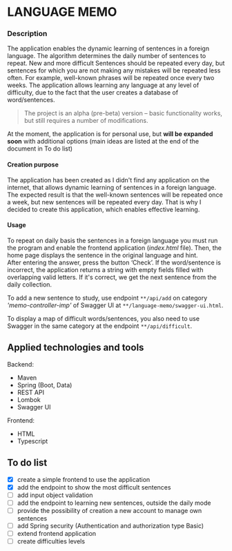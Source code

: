 # LANGUAGE MEMO

### Description

The application enables the dynamic learning of sentences in a foreign language.
The algorithm determines the daily number of sentences to repeat. 
New and more difficult Sentences should be repeated every day, 
but sentences for which you are not making any mistakes will be repeated less often. 
For example, well-known phrases will be repeated once every two weeks. 
The application allows learning any language at any level of difficulty, 
due to the fact that the user creates a database of word/sentences.

>The project is an alpha (pre-beta) version – basic functionality works, but still requires a number of modifications.

At the moment, the application is for personal use, but **will be expanded soon** 
with additional options (main ideas are listed at the end of the document in To do list)

#### Creation purpose
The application has been created as I didn't find any application on the internet, 
that allows dynamic learning of sentences in a foreign language. 
The expected result is that the well-known sentences will be repeated once a week, 
but new sentences will be repeated every day. That is why  I decided to create this application, 
which enables effective learning.

#### Usage

To repeat on daily basis the sentences in a foreign language you must run the program 
and enable the frontend application (*index.html* file). Then, 
the home page displays the sentence in the original language and hint.  
After entering the answer, press the button ‘Check’. If the word/sentence is incorrect, 
the application returns a string with empty fields filled with overlapping valid letters. 
If it's correct, we get the next sentence from the daily collection.

To add a new sentence to study, use endpoint `**/api/add` on category 
*'memo-controller-imp'* of Swagger UI at `**/language-memo/swagger-ui.html`.

To display a map of difficult words/sentences, you also need to use Swagger in the 
same category at the endpoint `**/api/difficult`.


## Applied technologies and tools
Backend:
- Maven
- Spring (Boot, Data)
- REST API
- Lombok 
- Swagger UI 

Frontend:
- HTML
- Typescript



## To do list
- [x] create a simple frontend to use the application
- [x] add the endpoint to show the most difficult sentences
- [ ] add input object validation
- [ ] add the endpoint to learning new sentences, outside the daily mode
- [ ] provide the possibility of creation a new account to manage own sentences
- [ ] add Spring security (Authentication and authorization type Basic)
- [ ] extend frontend application
- [ ] create difficulties levels
